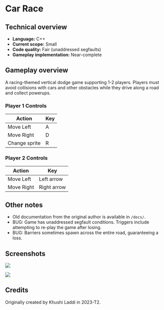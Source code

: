 # Car Race

## Technical overview

- **Language:** C++
- **Current scope:** Small
- **Code quality:** Fair (unaddressed segfaults)
- **Gameplay implementation:** Near-complete

## Gameplay overview

A racing-themed vertical dodge game supporting 1-2 players. Players must avoid collisions with cars and other obstacles while they drive along a road and collect powerups.

### Player 1 Controls

| Action        | Key           |
|---------------|---------------|
| Move Left     | A             |
| Move Right    | D             |
| Change sprite | R             |

### Player 2 Controls

| Action        | Key           |
|---------------|---------------|
| Move Left     | Left arrow    |
| Move Right    | Right arrow   |

## Other notes

- Old documentation from the original author is available in `/docs/`.
- BUG: Game has unaddressed segfault conditions. Triggers include attempting to re-play the game after losing.
- BUG: Barriers sometimes spawn across the entire road, guaranteeing a loss.

## Screenshots

![](/docs/screenshot-01.png)

![](/docs/screenshot-02.png)

## Credits

Originally created by Khushi Laddi in 2023-T2.
